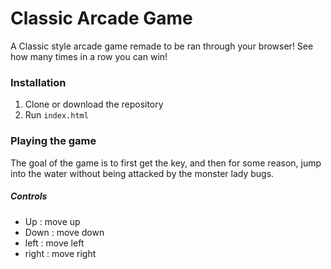 # Classic Arcade Game
A Classic style arcade game remade to be ran through your browser! See how many times in a row you can win!
### Installation
1) Clone or download the repository
2) Run `index.html`
### Playing the game
The goal of the game is to first get the key, and then for some reason, jump into the water without being attacked by the monster lady bugs.
##### Controls
- Up : move up
- Down : move down
- left : move left
- right : move right